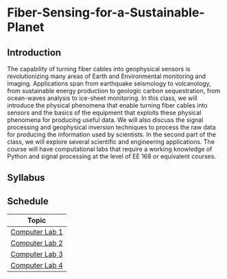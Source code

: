 # Fiber-Sensing-for-a-Sustainable-Planet
## Introduction
The capability of turning fiber cables into geophysical sensors is revolutionizing many areas of Earth and Environmental monitoring and imaging. Applications span from earthquake seismology to volcanology, from sustainable energy production to geologic carbon sequestration, from ocean-waves analysis to ice-sheet monitoring. In this class, we will introduce the physical phenomena that enable turning fiber cables into sensors and the basics of the equipment that exploits these physical phenomena for producing useful data. We will also discuss the signal processing and geophysical inversion techniques to process the raw data for producing the information used by scientists. In the second part of the class, we will explore several scientific and engineering applications. The course will have computational labs that require a working knowledge of Python and signal processing at the level of EE 168 or equivalent courses.

## Syllabus

## Schedule

| Topic                                   |
|-----------------------------------------|
| [Computer Lab 1](#)     |
| [Computer Lab 2](#)   |
| [Computer Lab 3](#)                  |
| [Computer Lab 4](#)               |

